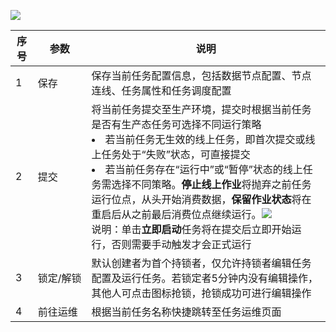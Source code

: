 ![](https://qcloudimg.tencent-cloud.cn/raw/f7825f017b6a40ccb99c65dcec6385ce.png)

| 序号 | 参数 | 说明 |
|---------|---------|---------|	
| 1	| 保存	| 保存当前任务配置信息，包括数据节点配置、节点连线、任务属性和任务调度配置| 
| 2	| 提交	| 将当前任务提交至生产环境，提交时根据当前任务是否有生产态任务可选择不同运行策略<li>若当前任务无生效的线上任务，即首次提交或线上任务处于“失败”状态，可直接提交</li><li>若当前任务存在“运行中”或“暂停”状态的线上任务需选择不同策略。**停止线上作业**将抛弃之前任务运行位点，从头开始消费数据，**保留作业状态**将在重启后从之前最后消费位点继续运行。![](https://qcloudimg.tencent-cloud.cn/raw/28c6e16b086d7d3fea34c9366290290f.png)<br>说明：单击**立即启动**任务将在提交后立即开始运行，否则需要手动触发才会正式运行| 
| 3	| <nobr>锁定/解锁	| 默认创建者为首个持锁者，仅允许持锁者编辑任务配置及运行任务。若锁定者5分钟内没有编辑操作，其他人可点击图标抢锁，抢锁成功可进行编辑操作| 
| 4| 	前往运维	| 根据当前任务名称快捷跳转至任务运维页面| 

  
  
  
